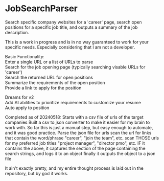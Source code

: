 # JobSearchParser
Search specific company websites for a 'career' page, search open positions for a specific job title, and outputs a summary of the job description.

This is a work in progress and is in no way guaranteed to work for your specific needs. Especially considering that I am not a developer.

Basic Functionality:  
Enter a single URL or a list of URLs to parse  
Search for the job opening page (typically searching visable URLs for 'career')  
Search the returned URL for open positions  
Summarize the requirements of the open position  
Provide a link to apply for the position  

Dreams for v2  
Add AI abilities to prioritize requirements to customize your resume  
Auto apply to position  

Completed as of 20240518:
Starts with a csv file of urls of the target companies
Built a csv to json converter to make it easier for my brain to work with. So far this is just a manual step, but easy enough to automate, and it was good practice.
Parse the json file for urls
scan the url for links that contain the word/phrase "career", "join the team", etc.
scan THOSE urls for my preferred job titles "project manager", "director pmo", etc.
IF it contains the above, it captures the section of the page containing the search strings, and logs it to an object
finally it outputs the object to a json file

It ain't exactly pretty, and my entire thought process is laid out in the repository, but by god it works.